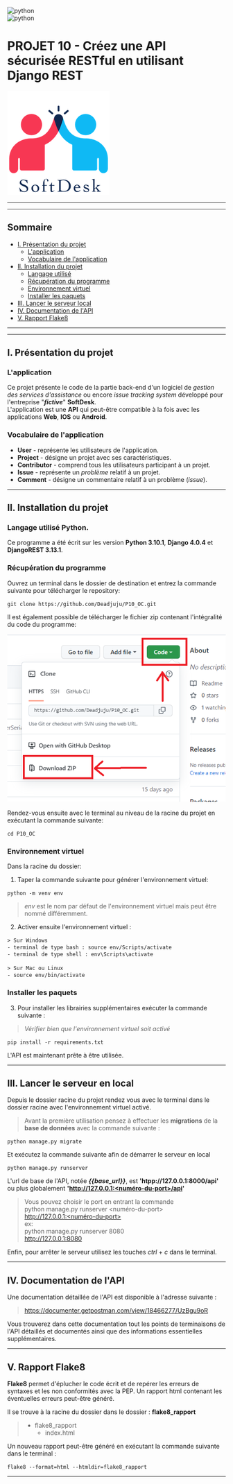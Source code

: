 
![python](https://img.shields.io/badge/Python_3.10.1-14354C?style=for-the-badge&logo=python&logoColor=yellow "Python version")  
![python](https://img.shields.io/badge/Django_4.0.4-092E20?style=for-the-badge&logo=django&logoColor=white "Django version")  
# PROJET 10 - Créez une API sécurisée RESTful en utilisant Django REST
![Logo](src_readme/logo_softdesk.png "logo de LITReview")  
  
***
***    
  
## Sommaire

* [I. Présentation du projet](#chapter1)
    * [L'application](#section1_1)
    * [Vocabulaire de l'application](#section1_2)
* [II. Installation du projet](#chapter2)
    * [Langage utilisé](#section2_1)
    * [Récupération du programme](#section2_2)
    * [Environnement virtuel](#section2_3)
    * [Installer les paquets](#section2_4)
* [III. Lancer le serveur local](#chapter3)
* [IV. Documentation de l'API](#chapter4)
* [V. Rapport Flake8](#chapter5)


***
***

## I. Présentation du projet <a class="anchor" id="chapter1"></a>

### L'application <a class="anchor" id="section1_1"></a>


Ce projet présente le code de la partie back-end d'un logiciel de *gestion des services d'assistance* ou encore *issue tracking system* développé pour l'entreprise "***fictive***" **SoftDesk**.  
L'application est une **API** qui peut-être compatible à la fois avec les applications **Web**, **IOS** ou **Android**.  

### Vocabulaire de l'application <a class="anchor" id="section1_2"></a>

- **User** - représente les utilisateurs de l'application.
- **Project** - désigne un projet avec ses caractéristiques.
- **Contributor** - comprend tous les utilisateurs participant à un projet.
- **Issue** - représente un *problème* relatif à un projet.
- **Comment** - désigne un commentaire relatif à un problème (*issue*).  

***  

## II. Installation du projet <a class="anchor" id="chapter2"></a>

### Langage utilisé **Python**. <a class="anchor" id="section2_1"></a>
Ce programme a été écrit sur les version **Python 3.10.1**, **Django 4.0.4** et **DjangoREST 3.13.1**. 

### Récupération du programme <a class="anchor" id="section2_2"></a>

Ouvrez un terminal dans le dossier de destination et entrez la commande suivante pour télécharger le repository:   
 
    git clone https://github.com/Deadjuju/P10_OC.git

Il est également possible de télécharger le fichier zip contenant l'intégralité du code du programme: 

![](src_readme/download-zip.png "télécharger le zip du programme")  
   
Rendez-vous ensuite avec le terminal au niveau de la racine du projet en exécutant la commande suivante:

    cd P10_OC
### Environnement virtuel <a class="anchor" id="section2_3"></a>
  
Dans la racine du dossier:  
     
  1. Taper la commande suivante pour générer l'environnement virtuel:  

    python -m venv env  


> *env* est le nom par défaut de l'environnement virtuel mais peut être nommé différemment.  
  
  2. Activer ensuite l'environnement virtuel :
    
    > Sur Windows  
    - terminal de type bash : source env/Scripts/activate
    - terminal de type shell : env\Scripts\activate
      
    > Sur Mac ou Linux
    - source env/bin/activate

### Installer les paquets <a class="anchor" id="section2_4"></a>
  3. Pour installer les librairies supplémentaires exécuter la commande suivante :
  > *Vérifier bien que l'environnement virtuel soit activé*

    pip install -r requirements.txt

L'API est maintenant prête à être utilisée.  

***  

## III. Lancer le serveur en local <a class="anchor" id="chapter3"></a>

Depuis le dossier racine du projet rendez vous avec le terminal dans le dossier racine avec l'environnement virtuel activé.

>Avant la première utilisation pensez à effectuer les **migrations** de la **base de données** avec la commande suivante :  

    python manage.py migrate

Et exécutez la commande suivante afin de démarrer le serveur en local

    python manage.py runserver  

L'url de base de l'API, notée ***{{base_url}}***, est 
**'htpp://127.0.0.1:8000/api'** ou plus globalement **'http://127.0.0.1:<numéro-du-port>/api'**



> Vous pouvez choisir le port en entrant la commande  
python manage.py runserver <numéro-du-port>  
http://127.0.0.1:<numéro-du-port>  
ex:  
python manage.py runserver 8080  
http://127.0.0.1:8080  
  
Enfin, pour arrêter le serveur utilisez les touches *ctrl* + *c* dans le terminal. 

***  

## IV. Documentation de l'API <a class="anchor" id="chapter4"></a>

Une documentation détaillée de l'API est disponible à l'adresse suivante :  
><a href="https://documenter.getpostman.com/view/18466277/UzBgu9oR" target="_blank">https://documenter.getpostman.com/view/18466277/UzBgu9oR</a>

Vous trouverez dans cette documentation tout les points de terminaisons de l'API détaillés et documentés ainsi que des informations essentielles supplémentaires.

***

## V. Rapport Flake8 <a class="anchor" id="chapter5"></a>  

**Flake8** permet d'éplucher le code écrit et de repérer les erreurs de syntaxes et les non conformités avec la PEP.
Un rapport html contenant les éventuelles erreurs peut-être généré.

Il se trouve à la racine du dossier dans le dossier : **flake8_rapport**

> - flake8_rapport
>   - index.html

Un nouveau rapport peut-être généré en exécutant la commande suivante dans le terminal :

    flake8 --format=html --htmldir=flake8_rapport

***  